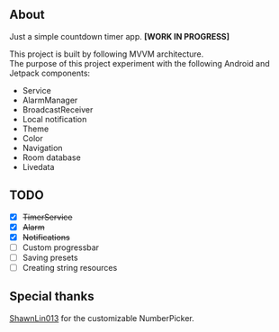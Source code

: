 About
---
Just a simple countdown timer app. __\[WORK IN PROGRESS\]__

This project is built by following MVVM architecture.  
The purpose of this project experiment with the following Android and Jetpack components:

- Service
- AlarmManager
- BroadcastReceiver
- Local notification
- Theme
- Color
- Navigation
- Room database
- Livedata

TODO
---

- [x] ~~TimerService~~
- [x] ~~Alarm~~
- [x] ~~Notifications~~
- [ ] Custom progressbar
- [ ] Saving presets
- [ ] Creating string resources

Special thanks
---
[ShawnLin013](https://github.com/ShawnLin013) for the customizable NumberPicker. 
